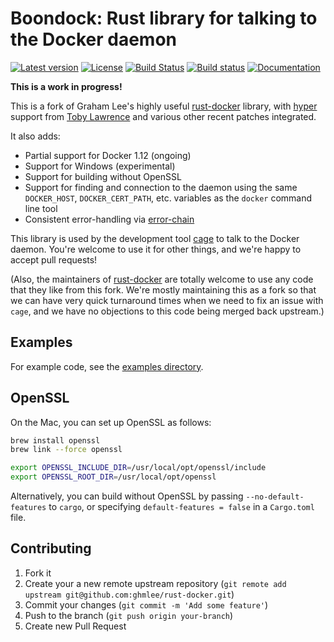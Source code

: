 # Boondock: Rust library for talking to the Docker daemon

[![Latest version](https://img.shields.io/crates/v/boondock.svg)](https://crates.io/crates/boondock) [![License](https://img.shields.io/crates/l/boondock.svg)](https://opensource.org/licenses/Apache-2.0) [![Build Status](https://travis-ci.org/faradayio/boondock.svg?branch=master)](https://travis-ci.org/faradayio/boondock) [![Build status](https://ci.appveyor.com/api/projects/status/51vjdqk9p31c5vq9?svg=true)](https://ci.appveyor.com/project/emk/rust-docker) [![Documentation](https://img.shields.io/badge/documentation-docs.rs-yellow.svg)](https://docs.rs/boondock/)

**This is a work in progress!**

This is a fork of Graham Lee's highly useful [rust-docker][] library,
with [hyper][] support from [Toby Lawrence][nuclearfurnace-docker] and
various other recent patches integrated.

It also adds:

- Partial support for Docker 1.12 (ongoing)
- Support for Windows (experimental)
- Support for building without OpenSSL
- Support for finding and connection to the daemon using the same
  `DOCKER_HOST`, `DOCKER_CERT_PATH`, etc. variables as the `docker` command
  line tool
- Consistent error-handling via [error-chain][]

This library is used by the development tool [cage][] to talk to the Docker
daemon.  You're welcome to use it for other things, and we're happy to
accept pull requests!

(Also, the maintainers of [rust-docker][] are totally welcome to use any
code that they like from this fork.  We're mostly maintaining this as a
fork so that we can have very quick turnaround times when we need to fix an
issue with `cage`, and we have no objections to this code being merged back
upstream.)

[rust-docker]: https://brson.github.io/error-chain/error_chain/index.html
[hyper]: http://hyper.rs/
[nuclearfurnace-docker]: https://github.com/nuclearfurnace/rust-docker
[error-chain]: https://brson.github.io/error-chain/error_chain/index.html
[cage]: http://cage.faraday.io/

## Examples

For example code, see the [examples directory](./examples).

## OpenSSL

On the Mac, you can set up OpenSSL as follows:

```bash
brew install openssl
brew link --force openssl

export OPENSSL_INCLUDE_DIR=/usr/local/opt/openssl/include
export OPENSSL_ROOT_DIR=/usr/local/opt/openssl
```

Alternatively, you can build without OpenSSL by passing
`--no-default-features` to `cargo`, or specifying `default-features =
false` in a `Cargo.toml` file.

## Contributing

1. Fork it
2. Create your a new remote upstream repository (`git remote add upstream git@github.com:ghmlee/rust-docker.git`)
3. Commit your changes (`git commit -m 'Add some feature'`)
4. Push to the branch (`git push origin your-branch`)
5. Create new Pull Request
